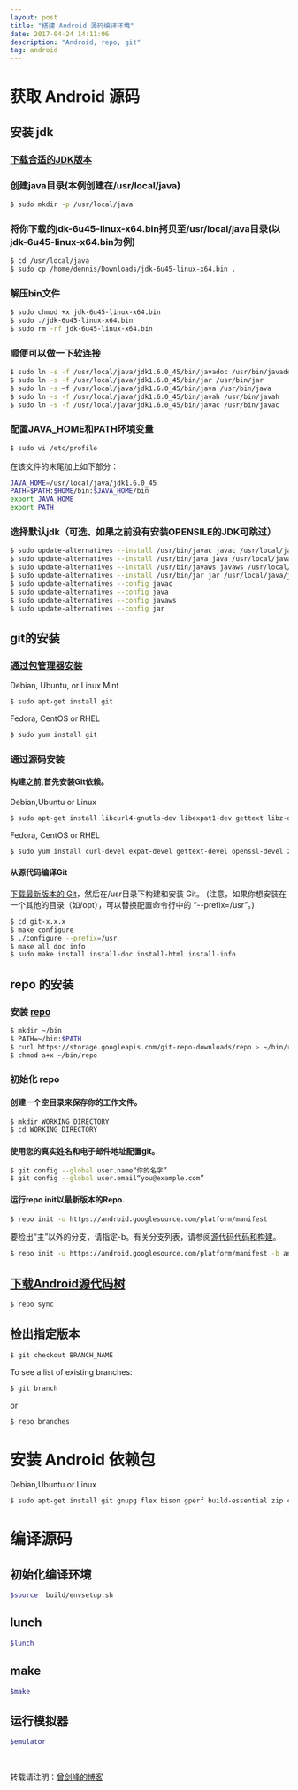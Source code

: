 ```yaml
---
layout: post
title: "搭建 Android 源码编译环境"
date: 2017-04-24 14:11:06 
description: "Android, repo, git"
tag: android
---
```


# 获取 Android 源码

## 安装 jdk
### [下载合适的JDK版本](http://www.oracle.com/technetwork/java/javase/downloads/index.html)

### 创建java目录(本例创建在/usr/local/java)
```bash
$ sudo mkdir -p /usr/local/java
```
### 将你下载的jdk-6u45-linux-x64.bin拷贝至/usr/local/java目录(以jdk-6u45-linux-x64.bin为例)
```bash
$ cd /usr/local/java
$ sudo cp /home/dennis/Downloads/jdk-6u45-linux-x64.bin .
```

### 解压bin文件
```bash
$ sudo chmod +x jdk-6u45-linux-x64.bin
$ sudo ./jdk-6u45-linux-x64.bin
$ sudo rm -rf jdk-6u45-linux-x64.bin
```

### 顺便可以做一下软连接
```bash
$ sudo ln -s -f /usr/local/java/jdk1.6.0_45/bin/javadoc /usr/bin/javadoc
$ sudo ln -s -f /usr/local/java/jdk1.6.0_45/bin/jar /usr/bin/jar
$ sudo ln -s –f /usr/local/java/jdk1.6.0_45/bin/java /usr/bin/java
$ sudo ln -s -f /usr/local/java/jdk1.6.0_45/bin/javah /usr/bin/javah
$ sudo ln -s -f /usr/local/java/jdk1.6.0_45/bin/javac /usr/bin/javac
```

### 配置JAVA_HOME和PATH环境变量
```bash
$ sudo vi /etc/profile
```
在该文件的末尾加上如下部分：
```bash
JAVA_HOME=/usr/local/java/jdk1.6.0_45
PATH=$PATH:$HOME/bin:$JAVA_HOME/bin
export JAVA_HOME
export PATH
```

### 选择默认jdk（可选、如果之前没有安装OPENSILE的JDK可跳过）
```bash
$ sudo update-alternatives --install /usr/bin/javac javac /usr/local/java/jdk1.6.0_45/bin/javac 1
$ sudo update-alternatives --install /usr/bin/java java /usr/local/java/jdk1.6.0_45/bin/java 1
$ sudo update-alternatives --install /usr/bin/javaws javaws /usr/local/java/jdk1.6.0_45/bin/javaws 1
$ sudo update-alternatives --install /usr/bin/jar jar /usr/local/java/jdk1.6.0_45/bin/jar 1
$ sudo update-alternatives --config javac
$ sudo update-alternatives --config java
$ sudo update-alternatives --config javaws
$ sudo update-alternatives --config jar
```

## git的安装

### [通过包管理器安装](https://git-scm.com/download/linux)
Debian, Ubuntu, or Linux Mint
```bash
$ sudo apt-get install git
```

Fedora, CentOS or RHEL
```bash
$ sudo yum install git
```

### 通过源码安装

#### 构建之前,首先安装Git依赖。

Debian,Ubuntu or Linux
```bash
$ sudo apt-get install libcurl4-gnutls-dev libexpat1-dev gettext libz-dev libssl-dev asciidoc xmlto docbook2x
```

Fedora, CentOS or RHEL
```bash
$ sudo yum install curl-devel expat-devel gettext-devel openssl-devel zlib-devel asciidoc xmlto docbook2x
```

#### 从源代码编译Git

[下载最新版本的 Git](https://github.com/git/git/releases)，然后在/usr目录下构建和安装 Git。
(注意，如果你想安装在一个其他的目录（如/opt），可以替换配置命令行中的 “--prefix=/usr”。)

```bash
$ cd git-x.x.x
$ make configure
$ ./configure --prefix=/usr
$ make all doc info
$ sudo make install install-doc install-html install-info
```

## repo 的安装

### 安装 [repo](https://source.android.com/source/developing)

```bash
$ mkdir ~/bin
$ PATH=~/bin:$PATH
$ curl https://storage.googleapis.com/git-repo-downloads/repo > ~/bin/repo
$ chmod a+x ~/bin/repo
```

### 初始化 repo
#### 创建一个空目录来保存你的工作文件。
```bash
$ mkdir WORKING_DIRECTORY
$ cd WORKING_DIRECTORY
```

#### 使用您的真实姓名和电子邮件地址配置git。
```bash
$ git config --global user.name“你的名字” 
$ git config --global user.email“you@example.com”
```

#### 运行repo init以最新版本的Repo.

```bash
$ repo init -u https://android.googlesource.com/platform/manifest
```

要检出“主”以外的分支，请指定-b。有关分支列表，请参阅[源代码代码和构建](https://source.android.com/source/build-numbers#source-code-tags-and-builds)。
```bash
$ repo init -u https://android.googlesource.com/platform/manifest -b android-4.0.1_r1
```

## [下载Android源代码树](https://source.android.com/source/downloading)
```bash
$ repo sync
```

## 检出指定版本
```bash
$ git checkout BRANCH_NAME
```

To see a list of existing branches:
```bash
$ git branch
```
or
```bash
$ repo branches
```

# 安装 Android 依赖包

Debian,Ubuntu or Linux
```bash
$ sudo apt-get install git gnupg flex bison gperf build-essential zip curl libc6-dev libncurses5-dev:i386 x11proto-core-dev libx11-dev:i386 libreadline6-dev:i386 g++-multilib mingw32 tofrodos python-markdown libxml2-utils xsltproc zlib1g-dev:i386 
```

# 编译源码

## 初始化编译环境
```bash
$source  build/envsetup.sh
```

## lunch
```bash
$lunch
```

## make
```bash
$make
```

## 运行模拟器
```bash
$emulator
```


<br>


转载请注明：[曾剑峰的博客](https://surzeng.github.io)